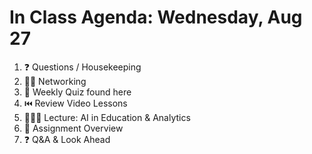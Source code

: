 # In Class Agenda: Wednesday, Aug 27

1. ❓ Questions / Housekeeping
2. 👯‍♀️ Networking
3. 📝 Weekly Quiz found here
4. ⏮️ Review Video Lessons
5. 👩🏻‍🏫 Lecture: AI in Education & Analytics
6. 📆 Assignment Overview
7. ❓ Q&A & Look Ahead
